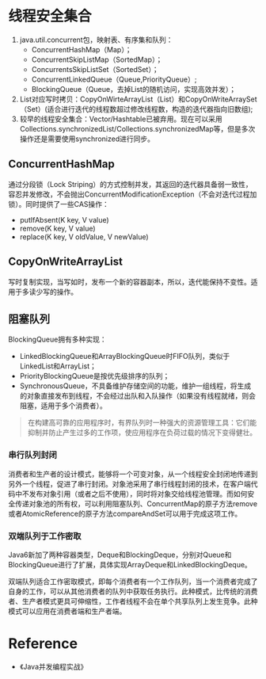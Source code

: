 # 线程安全集合
1. java.util.concurrent包，映射表、有序集和队列：
    - ConcurrentHashMap（Map）；
    - ConcurrentSkipListMap（SortedMap）；
    - ConcurrentsSkipListSet（SortedSet）；
    - ConcurrentLinkedQueue（Queue,PriorityQueue）;
    - BlockingQueue（Queue，去掉List的随机访问，实现高效并发）；
2. List对应写时拷贝：CopyOnWirteArrayList（List）和CopyOnWriteArraySet（Set）(适合进行迭代的线程数超过修改线程数，构造的迭代器指向旧数组);
3. 较早的线程安全集合：Vector/Hashtable已被弃用。现在可以采用Collections.synchronizedList/Collections.synchronizedMap等，但是多次操作还是需要使用synchronized进行同步。

## ConcurrentHashMap
通过分段锁（Lock Striping）的方式控制并发，其返回的迭代器具备弱一致性，容忍并发修改，不会抛出ConcurrentModificationException（不会对迭代过程加锁）。同时提供了一些CAS操作：
- putIfAbsent(K key, V value)
- remove(K key, V value)
- replace(K key, V oldValue, V newValue)

## CopyOnWriteArrayList
写时复制实现，当写如时，发布一个新的容器副本，所以，迭代能保持不变性。适用于多读少写的操作。

## 阻塞队列
BlockingQueue拥有多种实现：
- LinkedBlockingQueue和ArrayBlockingQueue时FIFO队列，类似于LinkedList和ArrayList；
- PriorityBlockingQueue是按优先级排序的队列；
- SynchronousQueue，不具备维护存储空间的功能，维护一组线程，将生成的对象直接发布到线程，不会经过出队和入队操作（如果没有线程就绪，则会阻塞，适用于多个消费者）。

> 在构建高可靠的应用程序时，有界队列时一种强大的资源管理工具：它们能抑制并防止产生过多的工作项，使应用程序在负荷过载的情况下变得健壮。

### 串行队列封闭
消费者和生产者的设计模式，能够将一个可变对象，从一个线程安全封闭地传递到另外一个线程，促进了串行封闭。对象池采用了串行线程封闭的技术，在客户端代码中不发布对象引用（或者之后不使用），同时将对象交给线程池管理。而如何安全传递对象池的所有权，可以利用阻塞队列、ConcurrentMap的原子方法remove或者AtomicReference的原子方法compareAndSet可以用于完成这项工作。

### 双端队列于工作密取
Java6新加了两种容器类型，Deque和BlockingDeque，分别对Queue和BlockingQueue进行了扩展，具体实现ArrayDeque和LinkedBlockingDeque。

双端队列适合工作密取模式，即每个消费者有一个工作队列，当一个消费者完成了自身的工作，可以从其他消费者的队列中获取任务执行。此种模式，比传统的消费者、生产者模式更具可伸缩性，工作者线程不会在单个共享队列上发生竞争。此种模式可以应用在消费者端和生产者端。






# Reference
- 《Java并发编程实战》